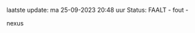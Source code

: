 laatste update: 
ma 25-09-2023 20:48   uur 
Status: FAALT - fout - 
<div class="service R">nexus</div>